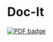 # Doc-It

[![PDF badge](https://img.shields.io/badge/-DocIt%20ReadMe-darkred??style=social&logo=Adobe%20Acrobat%20Reader&logoColor=white&link=https://github.com/Ruchita1003/Doc-It/blob/main/READ-ME.pdf)](READ-ME.pdf)
